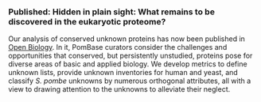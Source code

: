 ### Published: Hidden in plain sight: What remains to be discovered in the eukaryotic proteome?

<!-- newsfeed_thumbnail: unknowns.png -->

Our analysis of conserved unknown proteins has now been published in [Open Biology](https://royalsocietypublishing.org/doi/10.1098/rsob.180241). In it, PomBase curators consider the challenges and opportunities that conserved, but persistently unstudied, proteins pose for diverse areas of basic and applied biology. We develop metrics to define unknown lists, provide unknown inventories for human and yeast, and classify *S. pombe* unknowns by numerous orthogonal attributes, all with a view to drawing attention to the unknowns to alleviate their neglect.


